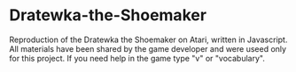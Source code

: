 # Dratewka-the-Shoemaker
Reproduction of the Dratewka the Shoemaker on Atari, written in Javascript. All materials have been shared by the game developer 
and were useed only for this project. If you need help in the game type "v" or "vocabulary".
